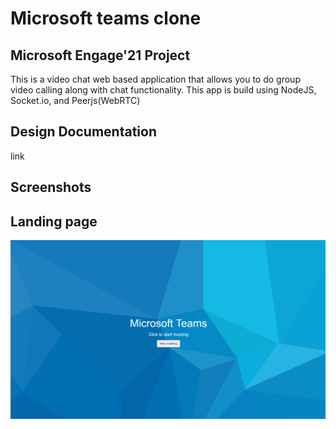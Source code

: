 #   Microsoft teams clone
## Microsoft Engage'21 Project

This is a video chat web based application that allows you to do group video calling along with chat functionality.
This app is build using NodeJS, Socket.io, and Peerjs(WebRTC)

##  Design Documentation
link

## Screenshots

## Landing page
![](images/landingpage.PNG)
